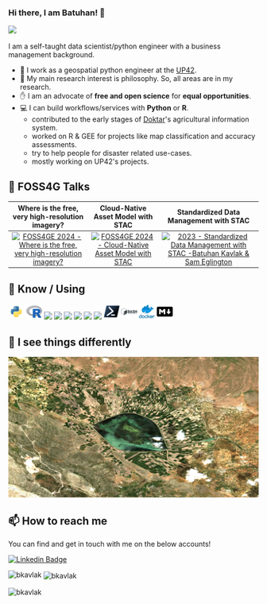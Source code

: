 ### Hi there, I am Batuhan! 👋

![](https://komarev.com/ghpvc/?username=bkavlak&color=red)

I am a self-taught data scientist/python engineer with a business management background.

- :mag_right: I work as a geospatial python engineer at the [UP42](https://up42.com).
- :open_book: My main research interest is philosophy. So, all areas are in my research.
- :hand: I am an advocate of **free and open science** for **equal opportunities**.
- :computer: I can build workflows/services with **Python** or **R**.
  - contributed to the early stages of [Doktar](https://www.doktar.com/en/)'s agricultural information system.
  - worked on R & GEE for projects like map classification and accuracy assessments.
  - try to help people for disaster related use-cases.
  - mostly working on UP42's projects.

## 🎤 FOSS4G Talks

|   Where is the free, very high-resolution imagery?      |     Cloud-Native Asset Model with STAC      |     Standardized Data Management with STAC      |
| :---:        |     :---:      |          :---: |
|[![FOSS4GE 2024 - Where is the free, very high-resolution imagery?](https://img.youtube.com/vi/JO0ukEIBMkg/0.jpg)](https://www.youtube.com/watch?v=JO0ukEIBMkg) | [![FOSS4GE 2024 - Cloud-Native Asset Model with STAC](https://img.youtube.com/vi/crjgKKV-a_k/0.jpg)](https://www.youtube.com/watch?v=crjgKKV-a_k) | [![2023 - Standardized Data Management with STAC -Batuhan Kavlak & Sam Eglington](https://img.youtube.com/vi/WVE5VZzoOqM/0.jpg)](https://www.youtube.com/watch?v=WVE5VZzoOqM) |

## 🧠 Know / Using

<img src="https://github.com/github/explore/blob/main/topics/python/python.png?raw=true" height="32" /> <img src="https://github.com/github/explore/blob/main/topics/r/r.png?raw=true" height="32" /> <img src="https://github.com/qgis/QGIS/blob/master/images/README-md/main_logo.png?raw=true" height="32" /> <img src="https://www.osgeo.org/wp-content/uploads/gdal-logo-226x250.png" height="32" /> <img src="https://grass.osgeo.org/images/logos/grasslogo.svg" height="32" /> <img src="https://upload.wikimedia.org/wikipedia/commons/thumb/9/93/Amazon_Web_Services_Logo.svg/150px-Amazon_Web_Services_Logo.svg.png?raw=true" height="32" /> <img src="https://www.gstatic.com/devrel-devsite/prod/v0e0f589edd85502a40d78d7d0825db8ea5ef3b99ab4070381ee86977c9168730/cloud/images/cloud-logo.svg" height="24" /> 
<img src="https://www.osgeo.org/wp-content/uploads/postgis-logo-1.png?raw=true" height="32" /> <img src="https://github.com/github/explore/blob/main/topics/powershell/powershell.png?raw=true" height="32" />  <img src="https://github.com/github/explore/blob/main/topics/bash/bash.png?raw=true" height="32" /> <img src="https://github.com/github/explore/blob/main/topics/docker/docker.png?raw=true" height="32" /> <img src="https://github.com/github/explore/blob/main/topics/markdown/markdown.png?raw=true" height="32" /> 


## :monocle_face: I see things differently
<div align="center"><a href="https://github.com/bkavlak/geospatial-artwork"><img src="https://raw.githubusercontent.com/bkavlak/geospatial-artwork/main/collections/eye-sugla/eye-sugla-1920-1080-hq.jpeg"></a></div>

## 📫 How to reach me

You can find and get in touch with me on the below accounts!

[![Linkedin Badge](https://img.shields.io/badge/batuhankavlak-follow%20on%20linkedin-blue?style=for-the-badge&logo=linkedin)](https://www.linkedin.com/in/bkavlak/)


<p><img align="left" src="https://github-readme-stats.vercel.app/api/top-langs?username=bkavlak&show_icons=true&locale=en&layout=compact" alt="bkavlak" /></p>

<p>&nbsp;<img align="center" src="https://github-readme-stats.vercel.app/api?username=bkavlak&show_icons=true&locale=en" alt="bkavlak" /></p>

<p><img align="center" src="https://github-readme-streak-stats.herokuapp.com/?user=bkavlak" alt="bkavlak" /></p>


<!--
Here are some ideas to get you started:


- 🌱 I’m currently learning ...
- 👯 I’m looking to collaborate on ...
- 🤔 I’m looking for help with ...
- 💬 Ask me about ...
- 📫 How to reach me: ...
- 😄 Pronouns: ...
- ⚡ Fun fact: ...
-->
